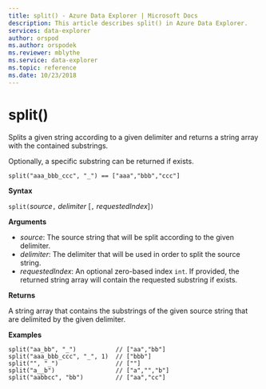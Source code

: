```yaml
---
title: split() - Azure Data Explorer | Microsoft Docs
description: This article describes split() in Azure Data Explorer.
services: data-explorer
author: orspod
ms.author: orspodek
ms.reviewer: mblythe
ms.service: data-explorer
ms.topic: reference
ms.date: 10/23/2018
---
```

# split()

Splits a given string according to a given delimiter and returns a string array with the contained substrings.

Optionally, a specific substring can be returned if exists.

```kusto
split("aaa_bbb_ccc", "_") == ["aaa","bbb","ccc"]
```

**Syntax**

`split(`*source*`,` *delimiter* [`,` *requestedIndex*]`)`

**Arguments**

* *source*: The source string that will be split according to the given delimiter.
* *delimiter*: The delimiter that will be used in order to split the source string.
* *requestedIndex*: An optional zero-based index `int`. If provided, the returned string array will contain the requested substring if exists. 

**Returns**

A string array that contains the substrings of the given source string that are delimited by the given delimiter.

**Examples**

```kusto
split("aa_bb", "_")           // ["aa","bb"]
split("aaa_bbb_ccc", "_", 1)  // ["bbb"]
split("", "_")                // [""]
split("a__b")                 // ["a","","b"]
split("aabbcc", "bb")         // ["aa","cc"]
```